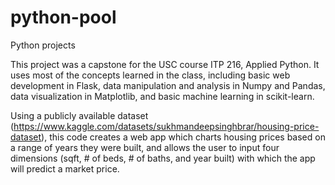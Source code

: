 # python-pool
Python projects

This project was a capstone for the USC course ITP 216, Applied Python.
It uses most of the concepts learned in the class, including basic web development in Flask, data manipulation and analysis in Numpy and Pandas, data visualization in Matplotlib, and basic machine learning in scikit-learn.

Using a publicly available dataset (https://www.kaggle.com/datasets/sukhmandeepsinghbrar/housing-price-dataset), this code creates a web app which charts housing prices based on a range of years they were built, and allows the user to input four dimensions (sqft, # of beds, # of baths, and year built) with which the app will predict a market price.
